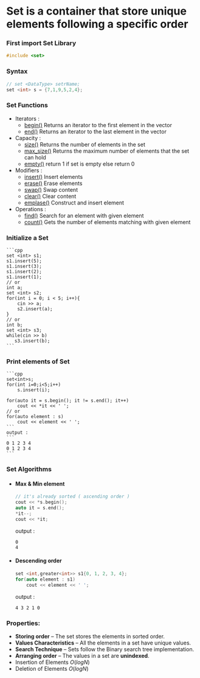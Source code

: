 # **Set** is a container that store unique elements following a specific order

### First import Set Library
```cpp
#include <set>
```

### Syntax 
  ```cpp
  // set <DataType> setrName;
  set <int> s = {7,1,9,5,2,4};
  ```
  
### Set Functions
  - Iterators :
    - [begin()](https://www.javatpoint.com/cpp-set-begin-function) Returns an iterator to the first element in the vector
    - [end()](https://www.javatpoint.com/cpp-set-end-function) Returns an iterator to the last element in the vector
  - Capacity :
    - [size()](https://www.geeksforgeeks.org/setsize-c-stl/) Returns the number of elements in the set
    - [max_size()](https://www.geeksforgeeks.org/set-max_size-function-in-c-stl/) Returns the maximum number of elements that the set can hold
    - [empty()](https://www.geeksforgeeks.org/setempty-c-stl/) return 1 if set is empty else return 0
  - Modifiers :
    - [insert()](https://cplusplus.com/reference/set/set/insert/)   Insert elements
    - [erase()](https://cplusplus.com/reference/set/set/erase/)   Erase elements
    - [swap()](https://www.javatpoint.com/cpp-set-swap-function)   Swap content
    - [clear()](https://www.geeksforgeeks.org/setclear-c-stl/)   Clear content
    - [emplase()](https://www.geeksforgeeks.org/setemplace-c-stl/)   Construct and insert element  
  - Operations :
    - [find()](https://www.geeksforgeeks.org/multiset-count-function-in-c-stl/) Search for an element with given element
    - [count()](https://cplusplus.com/reference/set/set/count/) Gets the number of elements matching with given element

### Initialize a Set
    ```cpp
    set <int> s1;
    s1.insert(5);
    s1.insert(3);
    s1.insert(2);
    s1.insert(1);
    // or
    int a;
    set <int> s2;
    for(int i = 0; i < 5; i++){
        cin >> a;
        s2.insert(a);
    }
    // or
    int b;
    set <int> s3;
    while(cin >> b)
       s3.insert(b);
    ```
### Print elements of Set
    ```cpp
    set<int>s;
    for(int i=0;i<5;i++)
        s.insert(i);

    for(auto it = s.begin(); it != s.end(); it++)
        cout << *it << ' ';
    // or
    for(auto element : s)
        cout << element << ' ';
    ```
    output : 
    ```
    0 1 2 3 4 
    0 1 2 3 4 
    ```
### Set Algorithms
  - #### Max & Min element
    ```cpp
    // it's already sorted ( ascending order )
    cout << *s.begin();
    auto it = s.end();
    *it--;
    cout << *it;
    ```
    output : 
    ```
    0
    4
    ```
  - #### Descending order
    ```cpp
    set <int,greater<int>> s1{0, 1, 2, 3, 4};
    for(auto element : s1)
        cout << element << ' ';
    ```
    output : 
    ```
    4 3 2 1 0
    ```
### Properties:
  - **Storing order** – The set stores the elements in sorted order.
  - **Values Characteristics** – All the elements in a set have unique values.
  - **Search Technique** – Sets follow the Binary search tree implementation.
  - **Arranging order** – The values in a set are **unindexed**.
  - Insertion of Elements $O(log N)$
  - Deletion of Elements $O(log N)$
